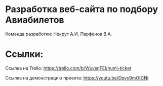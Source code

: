 # Разработка веб-сайта по подбору Авиабилетов
Команда разработки: Некрут А.И, Парфенов В.А.

# Ссылки:
 Ссылка на Trello: https://trello.com/b/WuvsnFEl/numi-ticket
 
 Ссылка на демонстрацию проекта: https://youtu.be/Dpvy9mOtCNI
